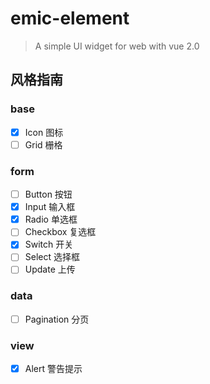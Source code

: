 # emic-element

> A simple UI widget for web with vue 2.0

## 风格指南


### base
- [x] Icon 图标
- [ ] Grid 栅格

### form
- [ ] Button 按钮
- [x] Input 输入框
- [x] Radio 单选框
- [ ] Checkbox 复选框
- [x] Switch 开关
- [ ] Select 选择框
- [ ] Update 上传

### data
- [ ] Pagination 分页

### view
- [x] Alert 警告提示
